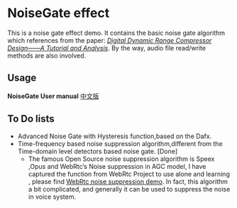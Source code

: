 # NoiseGate effect
This is a noise gate effect demo. It contains the basic noise gate algorithm which references from the paper:
[*Digital Dynamic Range Compressor Design——A Tutorial and Analysis*](http://eecs.qmul.ac.uk/~josh/documents/2012/GiannoulisMassbergReiss-dynamicrangecompression-JAES2012.pdf). By the way, audio file read/write methods are also involved.

## Usage
**NoiseGate User manual**  [中文版](https://github.com/jagger2048/NoiseGate/blob/master/NoiseGate%20User%20manual.md)

## To Do lists
- Advanced Noise Gate with Hysteresis function,based on the Dafx.
- Time-frequency based noise suppression algorithm,different from  the Time-domain level detectors based noise gate. [Done]
  - The famous Open Source noise suppression algorithm is Speex ,Opus and WebRtc‘s  Noise suppression in AGC model, I have captured the function from WebRtc Project to use alone and learning , please  find  [WebRtc noise suppression demo](https://github.com/jagger2048/WebRtc_noise_suppression).  In fact, this algorithm a bit complicated, and generally  it can be used to suppress the noise in voice system.

